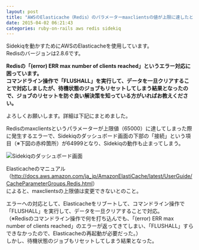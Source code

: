 ```yaml
---
layout: post
title: "AWSのElasticache（Redis）のパラメーターmaxclientsの値が上限に達したときの対応方法"
date: 2015-04-02 06:21:43
categories: ruby-on-rails aws redis sidekiq
---
```

<p>Sidekiqを動かすためにAWSのElasticacheを使用しています。<br>
Redisのバージョンは2.8.6です。</p>

<p><strong>Redisの「(error) ERR max number of clients reached」というエラー対応に困っています。<br>
コマンドライン操作で「FLUSHALL」を実行して、データを一旦クリアすることで対応しましたが、待機状態のジョブもリセットしてしまう結果となったので、ジョブのリセットを防ぐ良い解決策を知っている方がいればお教えください。</strong></p>

<p>よろしくお願いします。詳細は下記にまとめました。</p>

<p>Redisのmaxclientsというパラメーターが上限値（65000）に達してしまった際に発生するエラーで、Sidekiqのダッシュボード画面の下部の「接続」という項目（※下図の赤枠箇所）が64999となり、Sidekiqの動作も止まってしまう。</p>

<p><img src="https://i.stack.imgur.com/E70W9.png" alt="Sidekiqのダッシュボード画面"></p>

<p>Elasticacheのマニュアル（<a href="http://docs.aws.amazon.com/ja_jp/AmazonElastiCache/latest/UserGuide/CacheParameterGroups.Redis.html" rel="nofollow noreferrer">http://docs.aws.amazon.com/ja_jp/AmazonElastiCache/latest/UserGuide/CacheParameterGroups.Redis.html</a>）<br>
によると、maxclientsの上限値は変更できないとのこと。</p>

<p>エラーへの対応として、Elasticacheをリブートして、コマンドライン操作で「FLUSHALL」を実行して、データを一旦クリアすることで対応。<br>
（※Redisのコマンドライン操作で何を打ち込んでも、「(error) ERR max number of clients reached」のエラーが返ってきてしまい、「FLUSHALL」すらできなかったので、Elasticacheの再起動が必要だった。）<br>
しかし、待機状態のジョブもリセットしてしまう結果となった。</p>
